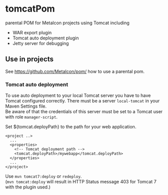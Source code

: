 # tomcatPom

parental POM for Metalcon projects using Tomcat including

* WAR export plugin
* Tomcat auto deployment plugin
* Jetty server for debugging

## Use in projects

See https://github.com/Metalcon/pom/ how to use a parental pom.

### Tomcat auto deployment

To use auto deployment to your local Tomcat server you have to have Tomcat configured correctly.
There must be a server `local-tomcat` in your Maven Settings file.  
Be aware of that the credentials of this server must be set to a Tomcat user with role `manager-script`.

Set ${tomcat.deployPath} to the path for your web application.

    <project ..>
      ...
      <properties>
        <!-- Tomcat deployment path -->
        <tomcat.deployPath>/mywebapp</tomcat.deployPath>
      </properties>
      ...
    </project>

Use `mvn tomcat7:deploy` or `redeploy`.  
(`mvn tomcat:deploy` will result in HTTP Status message 403 for Tomcat 7 with the plugin used.)
